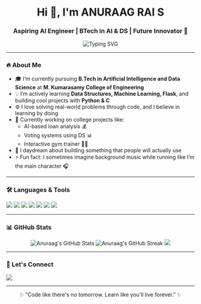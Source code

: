 <h1 align="center">Hi 👋, I'm ANURAAG RAI S</h1>
<h3 align="center">Aspiring AI Engineer | BTech in AI & DS | Future Innovator 🚀</h3>

<p align="center">
  <img src="https://readme-typing-svg.demolab.com?font=Fira+Code&pause=1000&color=58A6FF&center=true&vCenter=true&width=435&lines=Passionate+AI+%26+DS+Student;Python+%7C+ML+%7C+Flask+Enthusiast;Lifelong+Learner+%F0%9F%93%9A+Dream+Builder+%F0%9F%8C%9F" alt="Typing SVG" />
</p>

---

### 🔥 About Me
- 🎓 I’m currently pursuing **B.Tech in Artificial Intelligence and Data Science** at **M. Kumarasamy College of Engineering**
- 💡 I’m actively learning **Data Structures, Machine Learning, Flask**, and building cool projects with **Python & C**
- ⚙️ I love solving real-world problems through code, and I believe in learning by doing
- 🌱 Currently working on college projects like:
  - AI-based loan analysis 💰
  - Voting systems using DS 📊
  - Interactive gym trainer 🏋️‍♂️
- 🧠 I daydream about building something that people will actually use
- ⚡ Fun fact: I sometimes imagine background music while running like I’m the main character 🎧

---

### 🛠️ Languages & Tools

<p align="left">
  <img src="https://img.shields.io/badge/Python-3776AB?style=flat&logo=python&logoColor=white" />
  <img src="https://img.shields.io/badge/C-00599C?style=flat&logo=c&logoColor=white" />
  <img src="https://img.shields.io/badge/Flask-000000?style=flat&logo=flask&logoColor=white" />
  <img src="https://img.shields.io/badge/Numpy-013243?style=flat&logo=numpy&logoColor=white" />
  <img src="https://img.shields.io/badge/Pandas-150458?style=flat&logo=pandas&logoColor=white" />
  <img src="https://img.shields.io/badge/HTML5-E34F26?style=flat&logo=html5&logoColor=white" />
  <img src="https://img.shields.io/badge/VS%20Code-007ACC?style=flat&logo=visual-studio-code&logoColor=white" />
</p>

---

### 📊 GitHub Stats

<p align="center">
  <img src="https://github-readme-stats.vercel.app/api?username=ANURA4G&show_icons=true&theme=tokyonight" alt="Anuraag's GitHub Stats" />
  <img src="https://github-readme-streak-stats.herokuapp.com/?user=ANURA4G&theme=tokyonight" alt="Anuraag's GitHub Streak" />
  <img src="https://github-readme-stats.vercel.app/api/top-langs/?username=ANURA4G&layout=compact&theme=tokyonight" />
</p>

---

### 🚀 Let's Connect
<p>
  <a href="https://www.linkedin.com/in/anuraagrai" target="_blank">
    <img src="https://img.shields.io/badge/LinkedIn-blue?style=flat&logo=linkedin&logoColor=white" />
  </a>
  <!-- Add more socials if you have -->
</p>

---

<p align="center">✨ “Code like there's no tomorrow. Learn like you'll live forever.” ✨</p>

